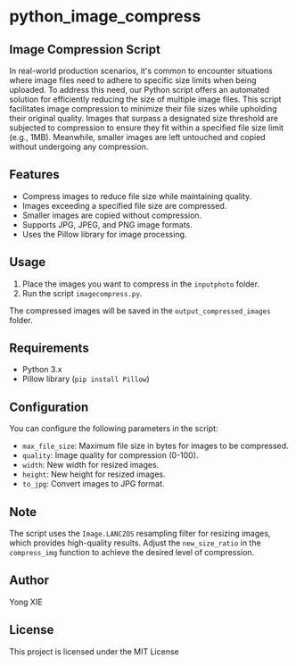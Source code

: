 # python_image_compress

## Image Compression Script

In real-world production scenarios, it's common to encounter situations where image files need to adhere to specific size limits when being uploaded. To address this need, our Python script offers an automated solution for efficiently reducing the size of multiple image files. This script facilitates image compression to minimize their file sizes while upholding their original quality. Images that surpass a designated size threshold are subjected to compression to ensure they fit within a specified file size limit (e.g., 1MB). Meanwhile, smaller images are left untouched and copied without undergoing any compression.

## Features

- Compress images to reduce file size while maintaining quality.
- Images exceeding a specified file size are compressed.
- Smaller images are copied without compression.
- Supports JPG, JPEG, and PNG image formats.
- Uses the Pillow library for image processing.

## Usage

1. Place the images you want to compress in the `inputphoto` folder.
2. Run the script `imagecompress.py`.

The compressed images will be saved in the `output_compressed_images` folder.

## Requirements

- Python 3.x
- Pillow library (`pip install Pillow`)

## Configuration

You can configure the following parameters in the script:

- `max_file_size`: Maximum file size in bytes for images to be compressed.
- `quality`: Image quality for compression (0-100).
- `width`: New width for resized images.
- `height`: New height for resized images.
- `to_jpg`: Convert images to JPG format.

## Note

The script uses the `Image.LANCZOS` resampling filter for resizing images, which provides high-quality results. Adjust the `new_size_ratio` in the `compress_img` function to achieve the desired level of compression.

## Author

Yong XIE

## License

This project is licensed under the MIT License
